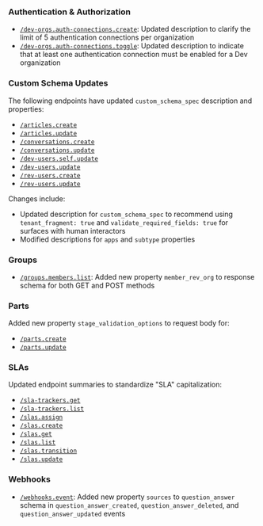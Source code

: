 
### Authentication & Authorization
- [`/dev-orgs.auth-connections.create`](/public/api-reference/auth-connections/dev-org-create): Updated description to clarify the limit of 5 authentication connections per organization
- [`/dev-orgs.auth-connections.toggle`](/public/api-reference/auth-connections/dev-org-toggle): Updated description to indicate that at least one authentication connection must be enabled for a Dev organization

### Custom Schema Updates
The following endpoints have updated `custom_schema_spec` description and properties:
- [`/articles.create`](/public/api-reference/articles/create-article)
- [`/articles.update`](/public/api-reference/articles/update-article)
- [`/conversations.create`](/public/api-reference/conversations/create)
- [`/conversations.update`](/public/api-reference/conversations/update)
- [`/dev-users.self.update`](/public/api-reference/dev-users/self-update)
- [`/dev-users.update`](/public/api-reference/dev-users/update)
- [`/rev-users.create`](/public/api-reference/rev-users/create)
- [`/rev-users.update`](/public/api-reference/rev-users/update)

Changes include:
- Updated description for `custom_schema_spec` to recommend using `tenant_fragment: true` and `validate_required_fields: true` for surfaces with human interactors
- Modified descriptions for `apps` and `subtype` properties

### Groups
- [`/groups.members.list`](/public/api-reference/groups/group-members-list-post): Added new property `member_rev_org` to response schema for both GET and POST methods

### Parts
Added new property `stage_validation_options` to request body for:
- [`/parts.create`](/public/api-reference/parts/create)
- [`/parts.update`](/public/api-reference/parts/update)

### SLAs
Updated endpoint summaries to standardize "SLA" capitalization:
- [`/sla-trackers.get`](/public/api-reference/slas/sla-trackers-get-post)
- [`/sla-trackers.list`](/public/api-reference/slas/sla-trackers-list-post)
- [`/slas.assign`](/public/api-reference/slas/assign)
- [`/slas.create`](/public/api-reference/slas/create)
- [`/slas.get`](/public/api-reference/slas/get-post)
- [`/slas.list`](/public/api-reference/slas/list-post)
- [`/slas.transition`](/public/api-reference/slas/transition)
- [`/slas.update`](/public/api-reference/slas/update)

### Webhooks
- [`/webhooks.event`](/public/api-reference/webhooks/event): Added new property `sources` to `question_answer` schema in `question_answer_created`, `question_answer_deleted`, and `question_answer_updated` events